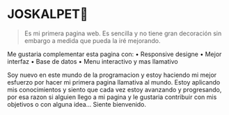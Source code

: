 # JOSKALPET🐹
>Es mi primera pagina web. Es sencilla y no tiene gran decoración sin embargo a medida que pueda la iré mejorando.

Me gustaria complementar esta pagina con:
• Responsive designe
• Mejor interfaz
• Base de datos 
• Menu interactivo y mas llamativo

Soy nuevo en este mundo de la programacion y estoy haciendo mi mejor esfuerzo por hacer mi primera pagina llamativa al mundo. Estoy aplicando mis conocimientos y siento que cada vez estoy avanzando y progresando, por esa razon si alguien llego a mi pagina y le gustaria contribuir con mis objetivos o con alguna idea... Siente bienvenido.
